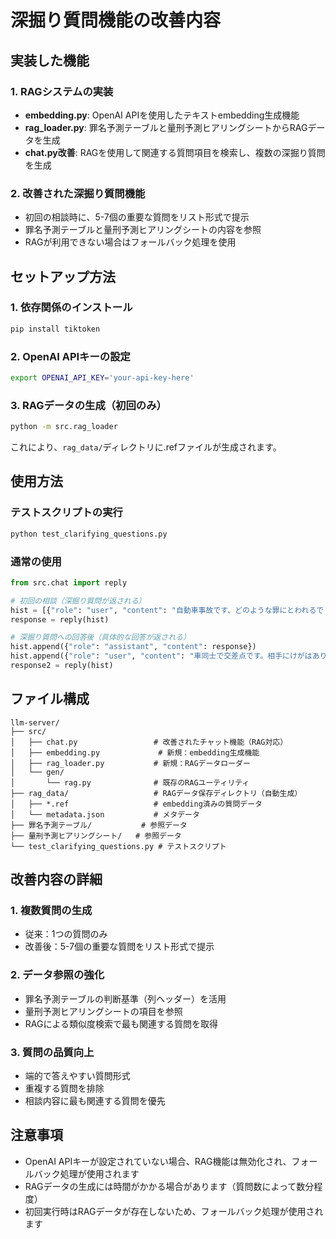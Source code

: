 # 深掘り質問機能の改善内容

## 実装した機能

### 1. RAGシステムの実装
- **embedding.py**: OpenAI APIを使用したテキストembedding生成機能
- **rag_loader.py**: 罪名予測テーブルと量刑予測ヒアリングシートからRAGデータを生成
- **chat.py改善**: RAGを使用して関連する質問項目を検索し、複数の深掘り質問を生成

### 2. 改善された深掘り質問機能
- 初回の相談時に、5-7個の重要な質問をリスト形式で提示
- 罪名予測テーブルと量刑予測ヒアリングシートの内容を参照
- RAGが利用できない場合はフォールバック処理を使用

## セットアップ方法

### 1. 依存関係のインストール
```bash
pip install tiktoken
```

### 2. OpenAI APIキーの設定
```bash
export OPENAI_API_KEY='your-api-key-here'
```

### 3. RAGデータの生成（初回のみ）
```bash
python -m src.rag_loader
```
これにより、`rag_data/`ディレクトリに.refファイルが生成されます。

## 使用方法

### テストスクリプトの実行
```bash
python test_clarifying_questions.py
```

### 通常の使用
```python
from src.chat import reply

# 初回の相談（深掘り質問が返される）
hist = [{"role": "user", "content": "自動車事故です、どのような罪にとわれるでしょうか？"}]
response = reply(hist)

# 深掘り質問への回答後（具体的な回答が返される）
hist.append({"role": "assistant", "content": response})
hist.append({"role": "user", "content": "車同士で交差点です。相手にけがはありません。"})
response2 = reply(hist)
```

## ファイル構成

```
llm-server/
├── src/
│   ├── chat.py                 # 改善されたチャット機能（RAG対応）
│   ├── embedding.py             # 新規：embedding生成機能
│   ├── rag_loader.py           # 新規：RAGデータローダー
│   └── gen/
│       └── rag.py              # 既存のRAGユーティリティ
├── rag_data/                   # RAGデータ保存ディレクトリ（自動生成）
│   ├── *.ref                   # embedding済みの質問データ
│   └── metadata.json           # メタデータ
├── 罪名予測テーブル/           # 参照データ
├── 量刑予測ヒアリングシート/   # 参照データ
└── test_clarifying_questions.py # テストスクリプト
```

## 改善内容の詳細

### 1. 複数質問の生成
- 従来：1つの質問のみ
- 改善後：5-7個の重要な質問をリスト形式で提示

### 2. データ参照の強化
- 罪名予測テーブルの判断基準（列ヘッダー）を活用
- 量刑予測ヒアリングシートの項目を参照
- RAGによる類似度検索で最も関連する質問を取得

### 3. 質問の品質向上
- 端的で答えやすい質問形式
- 重複する質問を排除
- 相談内容に最も関連する質問を優先

## 注意事項

- OpenAI APIキーが設定されていない場合、RAG機能は無効化され、フォールバック処理が使用されます
- RAGデータの生成には時間がかかる場合があります（質問数によって数分程度）
- 初回実行時はRAGデータが存在しないため、フォールバック処理が使用されます